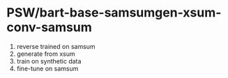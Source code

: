 # **PSW/bart-base-samsumgen-xsum-conv-samsum**

1. reverse trained on samsum
2. generate from xsum
3. train on synthetic data
4. fine-tune on samsum
